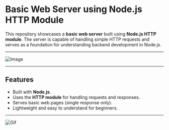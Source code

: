 # Basic Web Server using Node.js HTTP Module

This repository showcases a **basic web server** built using **Node.js HTTP module**. The server is capable of handling simple HTTP requests and serves as a foundation for understanding backend development in Node.js.

---

![Image](https://media.geeksforgeeks.org/wp-content/uploads/20190927155217/webserver.png)

---

## Features
- Built with **Node.js**.
- Uses the **HTTP module** for handling requests and responses.
- Serves basic web pages (single response only).
- Lightweight and easy to understand for beginners.

---
![Gif](https://assets-v2.lottiefiles.com/a/6ce2105a-1172-11ee-8e74-f710a8360dc3/3bR7bL98De.gif)


